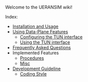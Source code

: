 Welcome to the UERANSIM wiki!

Index:

- [Installation and Usage](https://github.com/aligungr/UERANSIM/wiki/Installation-and-Usage)
- [Using Data-Plane Features](https://github.com/aligungr/UERANSIM/wiki/Using-Data-Plane-Features)
  - [Configuring the TUN interface](https://github.com/aligungr/UERANSIM/wiki/Configuring-the-TUN-interface)
  - [Using the TUN interface](https://github.com/aligungr/UERANSIM/wiki/Using-the-TUN-interface)
- [Frequently Asked Questions](https://github.com/aligungr/UERANSIM/wiki/FAQ)
- Implemented Features
  - [Procedures](https://github.com/aligungr/UERANSIM/wiki/Implemented-Features:-Procedures)
  - [Misc](https://github.com/aligungr/UERANSIM/wiki/Implemented-Features:-Misc)
- [Development Guideline](https://github.com/aligungr/UERANSIM/wiki/Development-Guideline)
  - [Coding Style](https://github.com/aligungr/UERANSIM/wiki/Development-Guideline:-Coding-Style)